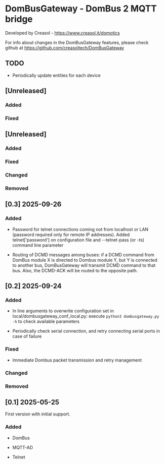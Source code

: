 # DomBusGateway - DomBus 2 MQTT bridge

Developed by Creasol - https://www.creasol.it/domotics

For info about changes in the DomBusGateway features, please check github at https://github.com/creasoltech/DomBusGateway

## TODO
* Periodically update entities for each device

## [Unreleased] 

### Added

### Fixed

## [Unreleased] 

### Added

### Fixed

### Changed

### Removed

## [0.3] 2025-09-26 

### Added
* Password for telnet connections coming not from localhost or LAN (password required only for remote IP addresses).
Added telnet['password'] on configuration file and --telnet-pass (or -ts) command line parameter

* Routing of DCMD messages among buses: if a DCMD command from DomBus module X is directed to Dombus module Y, but Y is connected to 
  another bus, DomBusGateway will transmit DCMD command to that bus. Also, the DCMD-ACK will be routed to the opposite path.

## [0.2] 2025-09-24 

### Added
* In line arguments to overwrite configuration set in local/dombusgateway_conf_local.py: execute ```python3 dombusgateway.py -h``` to check available parameters

* Periodically check serial connection, and retry connecting serial ports in case of failure

### Fixed
* Immediate Dombus packet transmission and retry management

### Changed

### Removed

## [0.1] 2025-05-25
First version with initial support.

### Added
* DomBus 

* MQTT-AD

* Telnet


